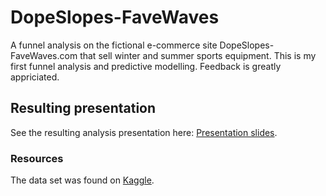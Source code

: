 # DopeSlopes-FaveWaves
A funnel analysis on the fictional e-commerce site DopeSlopes-FaveWaves.com that sell winter and summer sports equipment. 
This is my first funnel analysis and predictive modelling. Feedback is greatly appriciated. 

## Resulting presentation
See the resulting analysis presentation here: <a href="https://docs.google.com/presentation/d/1oebICvcpuwr-sSCKwerfBfu_sY6QABs4Iwtk2MIksVI/edit#slide=id.gba2a044ee7_2_68">Presentation slides</a>.

### Resources
The data set was found on <a href="https://www.kaggle.com/aerodinamicc/ecommerce-website-funnel-analysis">Kaggle</a>.


